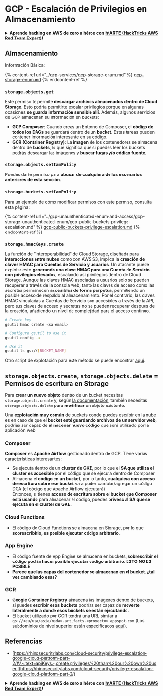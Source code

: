 # GCP - Escalación de Privilegios en Almacenamiento

<details>

<summary><strong>Aprende hacking en AWS de cero a héroe con</strong> <a href="https://training.hacktricks.xyz/courses/arte"><strong>htARTE (HackTricks AWS Red Team Expert)</strong></a><strong>!</strong></summary>

Otras formas de apoyar a HackTricks:

* Si quieres ver a tu **empresa anunciada en HackTricks** o **descargar HackTricks en PDF**, consulta los [**PLANES DE SUSCRIPCIÓN**](https://github.com/sponsors/carlospolop)!
* Consigue el [**merchandising oficial de PEASS & HackTricks**](https://peass.creator-spring.com)
* Descubre [**La Familia PEASS**](https://opensea.io/collection/the-peass-family), nuestra colección de [**NFTs**](https://opensea.io/collection/the-peass-family) exclusivos
* **Únete al** 💬 [**grupo de Discord**](https://discord.gg/hRep4RUj7f) o al [**grupo de Telegram**](https://t.me/peass) o **sígueme** en **Twitter** 🐦 [**@carlospolopm**](https://twitter.com/carlospolopm)**.**
* **Comparte tus trucos de hacking enviando PRs a los repositorios de GitHub de** [**HackTricks**](https://github.com/carlospolop/hacktricks) y [**HackTricks Cloud**](https://github.com/carlospolop/hacktricks-cloud).

</details>

## Almacenamiento

Información Básica:

{% content-ref url="../gcp-services/gcp-storage-enum.md" %}
[gcp-storage-enum.md](../gcp-services/gcp-storage-enum.md)
{% endcontent-ref %}

### `storage.objects.get`

Este permiso te permite **descargar archivos almacenados dentro de Cloud Storage**. Esto podría permitirte escalar privilegios porque en algunas ocasiones **se guarda información sensible allí**. Además, algunos servicios de GCP almacenan su información en buckets:

* **GCP Composer**: Cuando creas un Entorno de Composer, el **código de todos los DAGs** se guardará dentro de un **bucket**. Estas tareas pueden contener información interesante en su código.
* **GCR (Container Registry)**: La **imagen** de los contenedores se almacena dentro de **buckets**, lo que significa que si puedes leer los buckets podrás descargar las imágenes y **buscar fugas y/o código fuente**.

### `storage.objects.setIamPolicy`

Puedes darte permiso para **abusar de cualquiera de los escenarios anteriores de esta sección**.

### **`storage.buckets.setIamPolicy`**

Para un ejemplo de cómo modificar permisos con este permiso, consulta esta página:

{% content-ref url="../gcp-unaunthenticated-enum-and-access/gcp-storage-unauthenticated-enum/gcp-public-buckets-privilege-escalation.md" %}
[gcp-public-buckets-privilege-escalation.md](../gcp-unaunthenticated-enum-and-access/gcp-storage-unauthenticated-enum/gcp-public-buckets-privilege-escalation.md)
{% endcontent-ref %}

### `storage.hmacKeys.create`

La función de "interoperabilidad" de Cloud Storage, diseñada para **interacciones entre nubes** como con AWS S3, implica la **creación de claves HMAC para Cuentas de Servicio y usuarios**. Un atacante puede explotar esto **generando una clave HMAC para una Cuenta de Servicio con privilegios elevados**, escalando así privilegios dentro de Cloud Storage. Aunque las claves HMAC asociadas a usuarios solo se pueden recuperar a través de la consola web, tanto las claves de acceso como las secretas permanecen **accesibles de forma perpetua**, permitiendo un posible acceso de respaldo al almacenamiento. Por el contrario, las claves HMAC vinculadas a Cuentas de Servicio son accesibles a través de la API, pero sus claves de acceso y secretas no se pueden recuperar después de la creación, añadiendo un nivel de complejidad para el acceso continuo.
```bash
# Create key
gsutil hmac create <sa-email>

# Configure gsutil to use it
gsutil config -a

# Use it
gsutil ls gs://[BUCKET_NAME]
```
Otro script de explotación para este método se puede encontrar [aquí](https://github.com/RhinoSecurityLabs/GCP-IAM-Privilege-Escalation/blob/master/ExploitScripts/storage.hmacKeys.create.py).

## `storage.objects.create`, `storage.objects.delete` = Permisos de escritura en Storage

Para **crear un nuevo objeto** dentro de un bucket necesitas `storage.objects.create` y, según [la documentación](https://cloud.google.com/storage/docs/access-control/iam-permissions#object_permissions), también necesitas `storage.objects.delete` para **modificar** un objeto existente.

Una **explotación muy común** de buckets donde puedes escribir en la nube es en caso de que el **bucket esté guardando archivos de un servidor web**, podrías ser capaz de **almacenar nuevo código** que será utilizado por la aplicación web.

### Composer

**Composer** es **Apache Airflow** gestionado dentro de GCP. Tiene varias características interesantes:

* Se ejecuta dentro de un **cluster de GKE**, por lo que el **SA que utiliza el cluster es accesible** por el código que se ejecuta dentro de Composer
* Almacena el **código en un bucket**, por lo tanto, **cualquiera con acceso de escritura sobre ese bucket** va a poder cambiar/agregar un código DGA (el código que Apache Airflow ejecutará)\
Entonces, si tienes **acceso de escritura sobre el bucket que Composer está usando** para almacenar el código, puedes **privesc al SA que se ejecuta en el cluster de GKE**.

### Cloud Functions

* El código de Cloud Functions se almacena en Storage, por lo que **sobrescribirlo, es posible ejecutar código arbitrario**.

### App Engine

* El código fuente de App Engine se almacena en buckets, **sobrescribir el código podría hacer posible ejecutar código arbitrario. ESTO NO ES POSIBLE**
* **Parece que las capas del contenedor se almacenan en el bucket, ¿tal vez cambiando esas?**

### GCR

* **Google Container Registry** almacena las imágenes dentro de buckets, si puedes **escribir esos buckets** podrías ser capaz de **moverte lateralmente a donde esos buckets se están ejecutando.**
* El bucket utilizado por GCR tendrá una URL similar a `gs://<eu/usa/asia/nada>.artifacts.<proyecto>.appspot.com` (Los subdominios de nivel superior están especificados [aquí](https://cloud.google.com/container-registry/docs/pushing-and-pulling)).

## **Referencias**

* [https://rhinosecuritylabs.com/cloud-security/privilege-escalation-google-cloud-platform-part-2/#:\~:text=apiKeys.-,create,privileges%20than%20our%20own%20user.](https://rhinosecuritylabs.com/cloud-security/privilege-escalation-google-cloud-platform-part-2/)

<details>

<summary><strong>Aprende hacking en AWS de cero a héroe con</strong> <a href="https://training.hacktricks.xyz/courses/arte"><strong>htARTE (HackTricks AWS Red Team Expert)</strong></a><strong>!</strong></summary>

Otras formas de apoyar a HackTricks:

* Si quieres ver a tu **empresa anunciada en HackTricks** o **descargar HackTricks en PDF** Consulta los [**PLANES DE SUSCRIPCIÓN**](https://github.com/sponsors/carlospolop)!
* Consigue el [**merchandising oficial de PEASS & HackTricks**](https://peass.creator-spring.com)
* Descubre [**La Familia PEASS**](https://opensea.io/collection/the-peass-family), nuestra colección de [**NFTs**](https://opensea.io/collection/the-peass-family) exclusivos
* **Únete al** 💬 [**grupo de Discord**](https://discord.gg/hRep4RUj7f) o al [**grupo de telegram**](https://t.me/peass) o **sígueme** en **Twitter** 🐦 [**@carlospolopm**](https://twitter.com/carlospolopm)**.**
* **Comparte tus trucos de hacking enviando PRs a los repositorios de** [**HackTricks**](https://github.com/carlospolop/hacktricks) y [**HackTricks Cloud**](https://github.com/carlospolop/hacktricks-cloud) en github.

</details>
